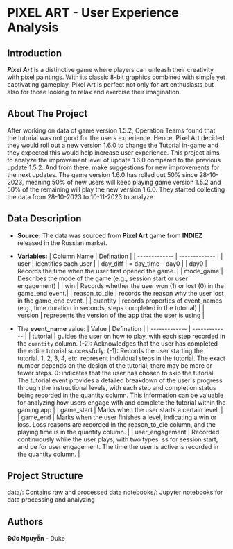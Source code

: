 # **PIXEL ART** - User Experience Analysis

## Introduction
***Pixel Art*** is a distinctive game where players can unleash their creativity with pixel paintings. With its classic 8-bit graphics combined with simple yet captivating gameplay, Pixel Art is perfect not only for art enthusiasts but also for those looking to relax and exercise their imagination.

## About The Project
After working on data of game version 1.5.2, Operation Teams found that the tutorial was not good for the users experience.
Hence, Pixel Art decided they would roll out a new version 1.6.0 to change the Tutorial in-game and they expected this would help increase user experience.
This project aims to analyze the improvement level of update 1.6.0 compared to the previous update 1.5.2. And from there, make suggestions for new improvements for the next updates.
The game version 1.6.0 has rolled out 50% since 28-10-2023, meaning 50% of new users will keep playing game version 1.5.2 and 50% of the remaining will play the new version 1.6.0.
They started collecting the data from 28-10-2023 to 10-11-2023 to analyze.

## Data Description
- **Source:** The data was sourced from **Pixel Art** game from **INDIEZ** released in the Russian market.
- **Variables:**
  | Column Name  | Defination |
  | ------------- | ------------- |
  | user  | identifies each user  |
  | day_diff  | = day_time - day0  |
  | day0  | Records the time when the user first opened the game.  |
  | mode_game  | Describes the mode of the game (e.g., session start or user engagement)  |
  | win  | Records whether the user won (1) or lost (0) in the game_end event.|
  | reason_to_die  | records the reason why the user lost in the game_end event.  |
  | quantity  | records properties of event_names (e.g., time duration in seconds, steps completed in the tutorial)  |
  | version  | represents the version of the app that the user is using  |
  
- The **event_name** value:
  | Value  | Defination |
  | ------------- | ------------- |
  | tutorial  | guides the user on how to play, with each step recorded in the `quantity` column. (-2): Acknowledges that the user has completed the entire tutorial successfully. (-1): Records the user starting the tutorial. 1, 2, 3, 4, etc. represent individual steps in the tutorial. The exact number depends on the design of the tutorial; there may be more or fewer steps. 0: indicates that the user has chosen to skip the tutorial. The tutorial event provides a detailed breakdown of the user's progress through the instructional levels, with each step and completion status being recorded in the quantity column. This information can be valuable for analyzing how users engage with and complete the tutorial within the gaming app  |
  | game_start  |  Marks when the user starts a certain level.  |
  | game_end  | Marks when the user finishes a level, indicating a win or loss. Loss reasons are recorded in the reason_to_die column, and the playing time is in the quantity column.  |
  | user_engagement  | Recorded continuously while the user plays, with two types: ss for session start, and ue for user engagement. The time the user is active is recorded in the quantity column.  |

## Project Structure
data/: Contains raw and processed data
notebooks/: Jupyter notebooks for data processing and analyzing

## Authors
**Đức Nguyễn** - Duke
